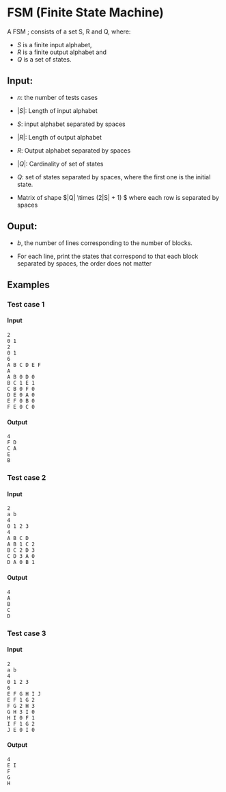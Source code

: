 # FSM (Finite State Machine)

A FSM $;$ consists of a set S, R and Q, where: 

* $S$ is a finite input alphabet,
* $R$ is a finite output alphabet and
* $Q$ is a set of states.

## Input:

* $n$: the number of tests cases

* $|S|$: Length of input alphabet

* $S$: input alphabet separated by spaces

* $|R|$: Length of output alphabet

* $R$: Output alphabet separated by spaces

* $|Q|$: Cardinality of set of states
  
* $Q$: set of states separated by spaces, where the first one is the initial state.

* Matrix of shape $|Q| \times (2|S| + 1) $ where each row is separated by spaces 

## Ouput:

* $b$, the number of lines corresponding to the number of blocks.

* For each line, print the states that correspond to that each block separated by spaces, the order does not matter

## Examples

### Test case 1

#### Input

```
2
0 1
2
0 1
6
A B C D E F
A
A B 0 D 0
B C 1 E 1
C B 0 F 0
D E 0 A 0
E F 0 B 0
F E 0 C 0
```

#### Output
```
4
F D
C A
E
B
```

### Test case 2

#### Input

```
2
a b
4
0 1 2 3
4
A B C D
A B 1 C 2
B C 2 D 3
C D 3 A 0
D A 0 B 1
```

#### Output
```
4
A
B
C
D
```
### Test case 3

#### Input
```
2
a b
4
0 1 2 3
6
E F G H I J
E F 1 G 2
F G 2 H 3
G H 3 I 0
H I 0 F 1
I F 1 G 2
J E 0 I 0
```
#### Output
```
4
E I
F
G
H
```